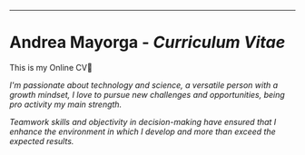 
---
# Andrea Mayorga - *Curriculum Vitae*

This is my Online CV🚀

_I'm passionate about technology and science, a versatile person with a growth mindset, I love to pursue new challenges and opportunities, being pro activity my main strength._

_Teamwork skills and objectivity in decision-making have ensured that I enhance the environment in which I develop and more than exceed the expected results._

